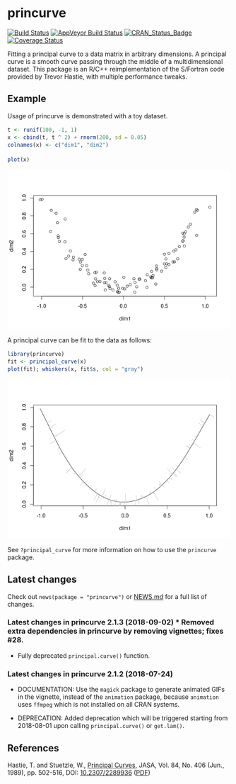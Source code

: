 
<!-- README.md is generated from README.Rmd. Please edit that file -->

# princurve

[![Build
Status](https://travis-ci.org/dynverse/princurve.svg?branch=master)](https://travis-ci.org/dynverse/princurve)
[![AppVeyor Build
Status](https://ci.appveyor.com/api/projects/status/github/dynverse/princurve?branch=master&svg=true)](https://ci.appveyor.com/project/dynverse/princurve)
[![CRAN\_Status\_Badge](https://www.r-pkg.org/badges/version/princurve)](https://cran.r-project.org/package=princurve)
[![Coverage
Status](https://codecov.io/gh/dynverse/princurve/branch/master/graph/badge.svg)](https://codecov.io/gh/dynverse/princurve?branch=master)

Fitting a principal curve to a data matrix in arbitrary dimensions. A
principal curve is a smooth curve passing through the middle of a
multidimensional dataset. This package is an R/C++ reimplementation of
the S/Fortran code provided by Trevor Hastie, with multiple performance
tweaks.

## Example

Usage of princurve is demonstrated with a toy dataset.

``` r
t <- runif(100, -1, 1)
x <- cbind(t, t ^ 2) + rnorm(200, sd = 0.05)
colnames(x) <- c("dim1", "dim2")

plot(x)
```

![](man/figures/README_example-1.png)<!-- -->

A principal curve can be fit to the data as follows:

``` r
library(princurve)
fit <- principal_curve(x)
plot(fit); whiskers(x, fit$s, col = "gray")
```

![](man/figures/README_princurve-1.png)<!-- -->

See `?principal_curve` for more information on how to use the
`princurve` package.

## Latest changes

Check out `news(package = "princurve")` or [NEWS.md](inst/NEWS.md) for a
full list of
changes.

<!-- This section gets automatically generated from inst/NEWS.md, and also generates inst/NEWS -->

### Latest changes in princurve 2.1.3 (2018-09-02) \* Removed extra dependencies in princurve by removing vignettes; fixes \#28.

  - Fully deprecated `principal.curve()` function.

### Latest changes in princurve 2.1.2 (2018-07-24)

  - DOCUMENTATION: Use the `magick` package to generate animated GIFs in
    the vignette, instead of the `animation` package, because
    `animation` uses `ffmpeg` which is not installed on all CRAN
    systems.

  - DEPRECATION: Added deprecation which will be triggered starting from
    2018-08-01 upon calling `principal.curve()` or `get.lam()`.

## References

Hastie, T. and Stuetzle, W., [Principal
Curves](https://www.jstor.org/stable/2289936), JASA, Vol. 84, No. 406
(Jun., 1989), pp. 502-516, DOI:
[10.2307/2289936](http://doi.org/10.2307/2289936)
([PDF](https://web.stanford.edu/~hastie/Papers/principalcurves.pdf))
